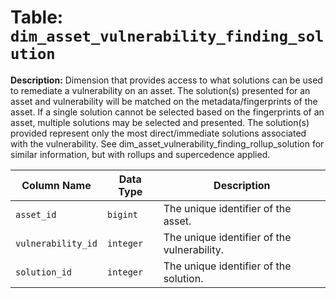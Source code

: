 # Table: `dim_asset_vulnerability_finding_solution`

**Description:**  Dimension that provides access to what solutions can be used to remediate a vulnerability on an asset. The solution(s) presented for an asset and vulnerability will be matched on the metadata/fingerprints of the asset. If a single solution cannot be selected based on the fingerprints of an asset, multiple solutions may be selected and presented. The solution(s) provided represent only the most direct/immediate solutions associated with the vulnerability. See  dim_asset_vulnerability_finding_rollup_solution for similar information, but with rollups and supercedence applied.


| Column Name | Data Type | Description |
|-------------|-----------|-------------|
| `asset_id` | `bigint` | The unique identifier of the asset. |
| `vulnerability_id` | `integer` | The unique identifier of the vulnerability. |
| `solution_id` | `integer` | The unique identifier of the solution. |